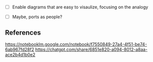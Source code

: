 * [ ] Enable diagrams that are easy to visaulize, focusing on the analogy
* [ ] Maybe, ports as people?


## References

https://notebooklm.google.com/notebook/f7550849-27a4-4f51-be74-6ab967fd28f2
https://chatgpt.com/share/6851e820-a094-8012-a8aa-ace2b4d1b0e2
